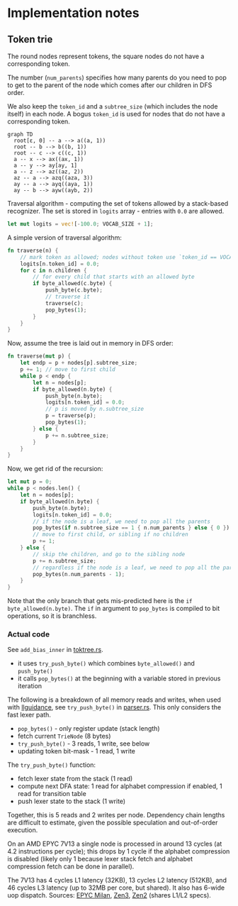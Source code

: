 # Implementation notes

## Token trie

The round nodes represent tokens, the square nodes do not have a corresponding token.

The number (`num_parents`) specifies how many parents do you need to pop to get to the parent of the node which comes after our children in DFS order.

We also keep the `token_id` and a `subtree_size` (which includes the node itself) in each node.
A bogus `token_id` is used for nodes that do not have a corresponding token.

```mermaid
graph TD
  root[ε, 0] -- a --> a((a, 1))
  root -- b --> b((b, 1))
  root -- c --> c((c, 1))
  a -- x --> ax((ax, 1))
  a -- y --> ay[ay, 1]
  a -- z --> az((az, 2))
  az -- a --> azq((aza, 3))
  ay -- a --> ayq((aya, 1))
  ay -- b --> ayw((ayb, 2))
```

Traversal algorithm - computing the set of tokens allowed by a stack-based recognizer.
The set is stored in `logits` array - entries with `0.0` are allowed.

```rust
let mut logits = vec![-100.0; VOCAB_SIZE + 1];
```

A simple version of traversal algorithm:

```rust
fn traverse(n) {
    // mark token as allowed; nodes without token use `token_id == VOCAB_SIZE`
    logits[n.token_id] = 0.0;
    for c in n.children {
        // for every child that starts with an allowed byte
        if byte_allowed(c.byte) {
            push_byte(c.byte);
            // traverse it
            traverse(c);
            pop_bytes(1);
        }
    }
}
```

Now, assume the tree is laid out in memory in DFS order:

```rust
fn traverse(mut p) {
    let endp = p + nodes[p].subtree_size;
    p += 1; // move to first child
    while p < endp {
        let n = nodes[p];
        if byte_allowed(n.byte) {
            push_byte(n.byte);
            logits[n.token_id] = 0.0;
            // p is moved by n.subtree_size
            p = traverse(p);
            pop_bytes(1);
        } else {
            p += n.subtree_size;
        }
    }
}
```

Now, we get rid of the recursion:

```rust
let mut p = 0;
while p < nodes.len() {
    let n = nodes[p];
    if byte_allowed(n.byte) {
        push_byte(n.byte);
        logits[n.token_id] = 0.0;
        // if the node is a leaf, we need to pop all the parents
        pop_bytes(if n.subtree_size == 1 { n.num_parents } else { 0 });
        // move to first child, or sibling if no children
        p += 1;
    } else {
        // skip the children, and go to the sibling node
        p += n.subtree_size;
        // regardless if the node is a leaf, we need to pop all the parents
        pop_bytes(n.num_parents - 1);
    }
}
```

Note that the only branch that gets mis-predicted here is the `if byte_allowed(n.byte)`.
The `if` in argument to `pop_bytes` is compiled to bit operations, so it is branchless.

### Actual code

See `add_bias_inner` in [toktree.rs](../toktrie/src/toktree.rs).

- it uses `try_push_byte()` which combines `byte_allowed()` and `push_byte()`
- it calls `pop_bytes()` at the beginning with a variable stored in previous iteration

The following is a breakdown of all memory reads and writes,
when used with [llguidance](https://github.com/microsoft/llguidance),
see `try_push_byte()` in [parser.rs](../parser/src/earley/parser.rs).
This only considers the fast lexer path.

- `pop_bytes()` - only register update (stack length)
- fetch current `TrieNode` (8 bytes)
- `try_push_byte()` - 3 reads, 1 write, see below
- updating token bit-mask - 1 read, 1 write

The `try_push_byte()` function:

- fetch lexer state from the stack (1 read)
- compute next DFA state: 1 read for alphabet compression if enabled, 1 read for transition table
- push lexer state to the stack (1 write)

Together, this is 5 reads and 2 writes per node.
Dependency chain lengths are difficult to estimate, given the possible
speculation and out-of-order execution.

On an AMD EPYC 7V13 a single node is processed in around 13 cycles
(at 4.2 instructions per cycle);
this drops by 1 cycle if the alphabet compression is disabled
(likely only 1 because lexer stack fetch and alphabet compression fetch can be done in parallel).

The 7V13 has 4 cycles L1 latency (32KB), 13 cycles L2 latency (512KB),
and 46 cycles L3 latency (up to 32MB per core, but shared).
It also has 6-wide uop dispatch.
Sources:
[EPYC Milan](https://www.anandtech.com/show/16529/amd-epyc-milan-review/4),
[Zen3](https://www.anandtech.com/show/16214/amd-zen-3-ryzen-deep-dive-review-5950x-5900x-5800x-and-5700x-tested/4),
[Zen2](https://www.anandtech.com/show/14694/amd-rome-epyc-2nd-gen/7) (shares L1/L2 specs).
